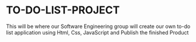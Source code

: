 # TO-DO-LIST-PROJECT
This will be where our Software Engineering group will create our own to-do list application using Html, Css, JavaScript and Publish the finished Product
